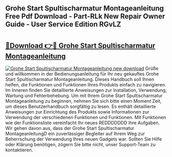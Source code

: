 ## Grohe Start Spultischarmatur Montageanleitung Free Pdf Download - Part-RLk New Repair Owner Guide - User Service Edition RGvLZ

# <h2><a href="http://df8jy9.blite.top/?on=Grohe+Start+Spultischarmatur+Montageanleitung">🔗Download 👉🔴 Grohe Start Spultischarmatur Montageanleitung</a></h2>

[![Grohe Start Spultischarmatur Montageanleitung new download](https://i.imgur.com/lujVjoI.png)](http://df8jy9.blite.top/?on=Grohe+Start+Spultischarmatur+Montageanleitung)
Grüße und willkommen in der Bedienungsanleitung für Ihr neu gekauftes Grohe Start Spultischarmatur Montageanleitung. Dieses Handbuch soll Ihnen helfen, die Funktionen und Funktionen Ihres Produkts einfach zu navigieren. Im Inneren finden Sie detaillierte Anweisungen zur Installation, Verwendung, Wartung und Fehlerbehebung. Um mit Ihrem Grohe Start Spultischarmatur Montageanleitung zu beginnen, nehmen Sie sich bitte einen Moment Zeit, um dieses Benutzerhandbuch sorgfältig zu lesen. Es enthält detaillierte Anweisungen zur Einrichtung des Produkts sowie Informationen zur Verwendung der verschiedenen Funktionen und Funktionen. Mit Funktionen wie der Funktionsliste vereinfacht Ihr neues REDDDDDDD Ihre Aufgaben. Wir gehen davon aus, dass der Grohe Start Spultischarmatur MontageanleitungD ein zuverlässiger Begleiter auf Ihrem Weg zur Beherrschung der Verwendung Ihres neuen Gadgets war. Sollten Sie Hilfe oder Klärung benötigen, zögern Sie bitte nicht, unser Support-Team zu kontaktieren.
